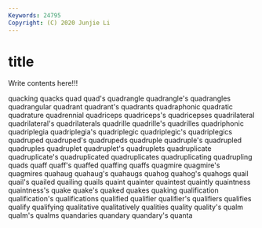 ```yaml
---
Keywords: 24795
Copyright: (C) 2020 Junjie Li
---
```


# title

Write contents here!!!
 
quacking 
quacks
quad 
quad's 
quadrangle 
quadrangle's 
quadrangles 
quadrangular 
quadrant 
quadrant's 
quadrants 
quadraphonic
quadratic 
quadrature 
quadrennial 
quadriceps 
quadriceps's 
quadricepses 
quadrilateral 
quadrilateral's 
quadrilaterals 
quadrille
quadrille's 
quadrilles 
quadriphonic 
quadriplegia 
quadriplegia's 
quadriplegic 
quadriplegic's 
quadriplegics 
quadruped 
quadruped's
quadrupeds 
quadruple 
quadruple's 
quadrupled 
quadruples 
quadruplet 
quadruplet's 
quadruplets 
quadruplicate 
quadruplicate's
quadruplicated 
quadruplicates 
quadruplicating 
quadrupling 
quads 
quaff 
quaff's 
quaffed 
quaffing 
quaffs
quagmire 
quagmire's 
quagmires 
quahaug 
quahaug's 
quahaugs 
quahog 
quahog's 
quahogs 
quail
quail's 
quailed 
quailing 
quails 
quaint 
quainter 
quaintest 
quaintly 
quaintness 
quaintness's
quake 
quake's 
quaked 
quakes 
quaking 
qualification 
qualification's 
qualifications 
qualified 
qualifier
qualifier's 
qualifiers 
qualifies 
qualify 
qualifying 
qualitative 
qualitatively 
qualities 
quality 
quality's
qualm 
qualm's 
qualms 
quandaries 
quandary 
quandary's 
quanta 
